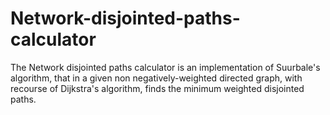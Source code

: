 # Network-disjointed-paths-calculator
The Network disjointed paths calculator is an implementation of Suurbale's algorithm, that in a given non negatively-weighted directed graph, with recourse of Dijkstra's algorithm, finds the minimum weighted disjointed paths.
